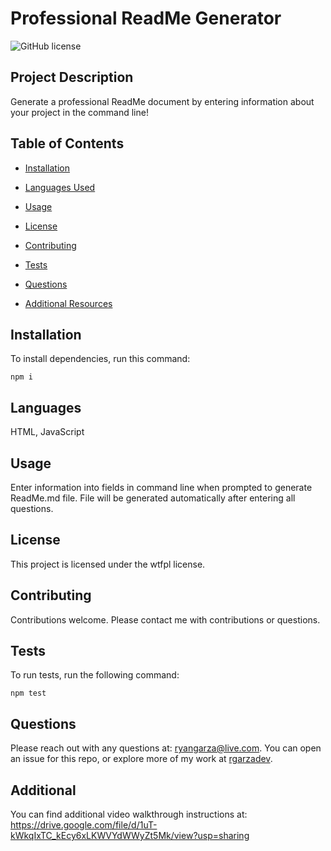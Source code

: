 # Professional ReadMe Generator

![GitHub license](https://img.shields.io/badge/license-wtfpl-blue.svg)

## Project Description

Generate a professional ReadMe document by entering information about your project in the command line!

## Table of Contents 

* [Installation](#installation)

* [Languages Used](#languages)

* [Usage](#usage)

* [License](#license)

* [Contributing](#contributing)

* [Tests](#tests)

* [Questions](#questions)

* [Additional Resources](#additional)

## Installation

To install dependencies, run this command:

```
npm i
```

## Languages

 HTML, JavaScript

## Usage

Enter information into fields in command line when prompted to generate ReadMe.md file. File will be generated automatically after entering all questions.

## License

This project is licensed under the wtfpl license.
  
## Contributing

Contributions welcome. Please contact me with contributions or questions.

## Tests

To run tests, run the following command:

```
npm test
```

## Questions

Please reach out with any questions at: ryangarza@live.com. You can open an issue for this repo, or explore more of my work at [rgarzadev](https://github.com/rgarzadev/).

## Additional

You can find additional video walkthrough instructions at: https://drive.google.com/file/d/1uT-kWkqIxTC_kEcy6xLKWVYdWWyZt5Mk/view?usp=sharing
  
